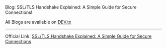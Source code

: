 
Blog: SSL/TLS Handshake Explained: A Simple Guide for Secure Connections!

All Blogs are available on [DEV.to](https://dev.to/hegdepavankumar)
<br>
<hr>

Official Link: [SSL/TLS Handshake Explained: A Simple Guide for Secure Connections](https://dev.to/hegdepavankumar/ssltls-handshake-explained-a-simple-guide-for-secure-connections-2mhh)
